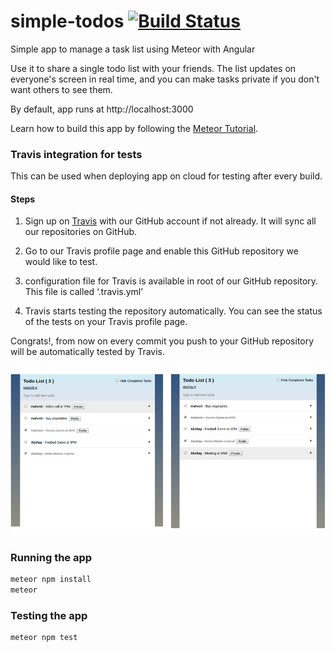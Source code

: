 # simple-todos [![Build Status](https://travis-ci.org/jainnakki/simple-todos.svg)](https://travis-ci.org/jainnakki/simple-todos)
Simple app to manage a task list using Meteor with Angular

Use it to share a single todo list with your friends. The list updates on everyone's screen in real time, and you can make tasks private if you don't want others to see them.

By default, app runs at http://localhost:3000

Learn how to build this app by following the [Meteor Tutorial](https://www.meteor.com/tutorials/angular/creating-an-app).

### Travis integration for tests
This can be used when deploying app on cloud for testing after every build.

#### Steps

1. Sign up on [Travis](https://travis-ci.org) with our GitHub account if not already. It will sync all our repositories on GitHub.

2. Go to our Travis profile page and enable this GitHub repository we would like to test.

3. configuration file for Travis is available in root of our GitHub repository. This file is called ‘.travis.yml’

4. Travis starts testing the repository automatically. You can see the status of the tests on your Travis profile page.

Congrats!, from now on every commit you push to your GitHub repository will be automatically tested by Travis.


![screenshot](screenshot.png)

### Running the app

```bash
meteor npm install
meteor
```

### Testing the app

```bash
meteor npm test
```
